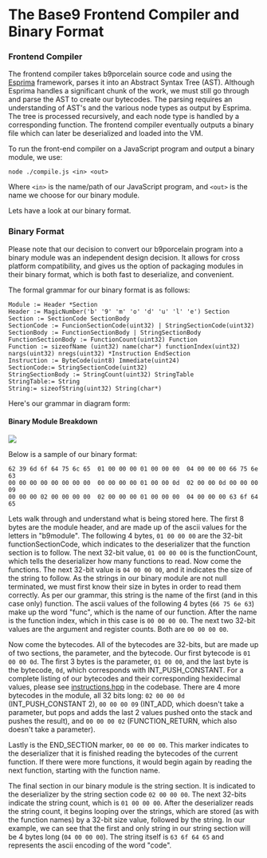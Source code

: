 # The Base9 Frontend Compiler and Binary Format


### Frontend Compiler

The frontend compiler takes b9porcelain source code and using the [Esprima](http://esprima.org) framework, parses it into an Abstract Syntax Tree (AST). Although Esprima handles a significant chunk of the work, we must still go through and parse the AST to create our bytecodes. The parsing requires an understanding of AST's and the various node types as output by Esprima. The tree is processed recursively, and each node type is handled by a corresponding function. The frontend compiler eventually outputs a binary file which can later be deserialized and loaded into the VM. 

To run the front-end compiler on a JavaScript program and output a binary module, we use:

`node ./compile.js <in> <out>`

Where `<in>` is the name/path of our JavaScript program, and `<out>` is the name we choose for our binary module. 

Lets have a look at our binary format.

### Binary Format

Please note that our decision to convert our b9porcelain program into a binary module was an independent design decision. It allows for cross platform compatibility, and gives us the option of packaging modules in their binary format, which is both fast to deserialize, and convenient.

The formal grammar for our binary format is as follows:

```
Module := Header *Section
Header := MagicNumber('b' '9' 'm' 'o' 'd' 'u' 'l' 'e') Section
Section := SectionCode SectionBody
SectionCode := FuncionSectionCode(uint32) | StringSectionCode(uint32)
SectionBody := FunctionSectionBody | StringSectionBody
FunctionSectionBody := FunctionCount(uint32) Function
Function := sizeofName (uint32) name(char*) functionIndex(uint32) nargs(uint32) nregs(uint32) *Instruction EndSection
Instruction := ByteCode(uint8) Immediate(uint24)
SectionCode:= StringSectionCode(uint32)
StringSectionBody := StringCount(uint32) StringTable
StringTable:= String
String:= sizeofString(uint32) String(char*)
```

Here's our grammar in diagram form:

#### Binary Module Breakdown

![](https://github.com/arianneb/Base9/blob/developerQuest/images/binaryModBreakdown.png)

Below is a sample of our binary format:

```
62 39 6d 6f 64 75 6c 65  01 00 00 00 01 00 00 00  04 00 00 00 66 75 6e 63
00 00 00 00 00 00 00 00  00 00 00 00 01 00 00 0d  02 00 00 0d 00 00 00 09
00 00 00 02 00 00 00 00  02 00 00 00 01 00 00 00  04 00 00 00 63 6f 64 65
```
Lets walk through and understand what is being stored here. The first 8 bytes are the module header, and are made up of the ascii values for the letters in "b9module". The following 4 bytes, `01 00 00 00` are the 32-bit functionSectionCode, which indicates to the deserializer that the function section is to follow. The next 32-bit value, `01 00 00 00` is the functionCount, which tells the deserializer how many functions to read. Now come the functions. The next 32-bit value is `04 00 00 00`, and it indicates the size of the string to follow. As the strings in our binary module are not null terminated, we must first know their size in bytes in order to read them correctly. As per our grammar, this string is the name of the first (and in this case only) function. The ascii values of the following 4 bytes (`66 75 6e 63`) make up the word "func", which is the name of our function. After the name is the function index, which in this case is `00 00 00 00`. The next two 32-bit values are the argument and register counts. Both are `00 00 00 00`. 

Now come the bytecodes. All of the bytecodes are 32-bits, but are made up of two sections, the parameter, and the bytecode. Our first bytecode is `01 00 00 0d`. The first 3 bytes is the parameter, `01 00 00`, and the last byte is the bytecode, `0d`, which corresponds with INT_PUSH_CONSTANT. For a complete listing of our bytecodes and their corresponding hexidecimal values, please see [instructions.hpp](https://github.com/b9org/b9/blob/master/b9/include/b9/instructions.hpp) in the codebase. There are 4 more bytecodes in the module, all 32 bits long: `02 00 00 0d` (INT_PUSH_CONSTANT 2), `00 00 00 09` (INT_ADD, which doesn't take a parameter, but pops and adds the last 2 values pushed onto the stack and pushes the result), and `00 00 00 02` (FUNCTION_RETURN, which also doesn't take a parameter). 

Lastly is the END_SECTION marker, `00 00 00 00`. This marker indicates to the deserializer that it is finished reading the bytecodes of the current function. If there were more functions, it would begin again by reading the next function, starting with the function name. 

The final section in our binary module is the string section. It is indicated to the deserializer by the string section code `02 00 00 00`. The next 32-bits indicate the string count, which is `01 00 00 00`. After the deserializer reads the string count, it begins looping over the strings, which are stored (as with the function names) by a 32-bit size value, followed by the string. In our example, we can see that the first and only string in our string section will be 4 bytes long (`04 00 00 00`). The string itself is `63 6f 64 65` and represents the ascii encoding of the word "code". 
